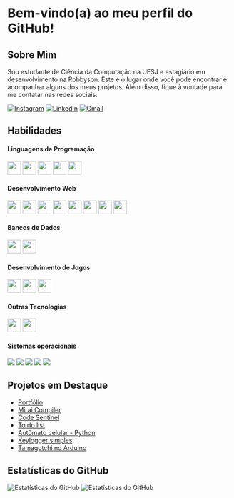 # Bem-vindo(a) ao meu perfil do GitHub!
## Sobre Mim
Sou estudante de Ciência da Computação na UFSJ e estagiário em desenvolvimento na Robbyson. Este é o lugar onde você pode encontrar e acompanhar alguns dos meus projetos. Além disso, fique à vontade para me contatar nas redes sociais:

[![Instagram](https://img.icons8.com/3d-fluency/94/instagram-new.png)](https://www.instagram.com/vitor.s.reis/)
[![LinkedIn](https://img.icons8.com/3d-fluency/94/linkedin.png)](https://www.linkedin.com/in/vitor-silva-reis-1b8335203/)
[![Gmail](https://img.icons8.com/3d-fluency/94/gmail.png)](mailto:vitorejuvian@hotmail.com)

## Habilidades
#### Linguagens de Programação
<code><img height="30" src="https://img.shields.io/badge/C-00599C?style=for-the-badge&logo=c&logoColor=white" /></code>
<code><img height="30" src="https://img.shields.io/badge/Java-ED8B00?style=for-the-badge&logo=openjdk&logoColor=white" /></code>
<code><img height="30" src="https://img.shields.io/badge/Python-3776AB?style=for-the-badge&logo=python&logoColor=white" /></code>
<code><img height="30" src="https://img.shields.io/badge/Shell_Script-121011?style=for-the-badge&logo=gnu-bash&logoColor=white" /></code>
<code><img height="30" src="https://img.shields.io/badge/Arduino-00979D?style=for-the-badge&logo=Arduino&logoColor=white" /></code>

#### Desenvolvimento Web
<code><img height="30" src="https://img.shields.io/badge/HTML5-E34F26?style=for-the-badge&logo=html5&logoColor=white" /></code>
<code><img height="30" src="https://img.shields.io/badge/CSS3-1572B6?style=for-the-badge&logo=css3&logoColor=white" /></code>
<code><img height="30" src="https://img.shields.io/badge/Bootstrap-563D7C?style=for-the-badge&logo=bootstrap&logoColor=white" /></code>
<code><img height="30" src="https://img.shields.io/badge/JavaScript-F7DF1E?style=for-the-badge&logo=javascript&logoColor=black" /></code>
<code><img height="30" src="https://img.shields.io/badge/TypeScript-007ACC?style=for-the-badge&logo=typescript&logoColor=white" /></code>
<code><img height="30" src="https://img.shields.io/badge/React-20232A?style=for-the-badge&logo=react&logoColor=61DAFB" /></code>
<code><img height="30" src="https://img.shields.io/badge/Node.js-43853D?style=for-the-badge&logo=node.js&logoColor=white" /></code>
<code><img height="30" src="https://img.shields.io/badge/Express.js-404D59?style=for-the-badge" /></code>

#### Bancos de Dados
<code><img height="30" src="https://img.shields.io/badge/MySQL-00000F?style=for-the-badge&logo=mysql&logoColor=white" /></code>
<code><img height="30" src="https://img.shields.io/badge/MongoDB-4EA94B?style=for-the-badge&logo=mongodb&logoColor=white" /></code>

#### Desenvolvimento de Jogos
<code><img height="30" src="https://img.shields.io/badge/Unity-100000?style=for-the-badge&logo=unity&logoColor=white" /></code>
<code><img height="30" src="https://img.shields.io/badge/Godot-478CBF?style=for-the-badge&logo=GodotEngine&logoColor=white" /></code>
<code><img height="30" src="https://img.shields.io/badge/unrealengine-%23313131.svg?style=for-the-badge&logo=unrealengine&logoColor=white" /></code>

#### Outras Tecnologias
<code><img height="30" src="https://img.shields.io/badge/Electron-191970?style=for-the-badge&logo=Electron&logoColor=white" /></code>
<code><img height="30" src="https://img.shields.io/badge/Markdown-000000?style=for-the-badge&logo=markdown&logoColor=white" /></code>

#### Sistemas operacionais
<code><img src="https://img.shields.io/badge/Ubuntu-E95420?style=for-the-badge&logo=ubuntu&logoColor=white" /></code>
<code><img src="https://img.shields.io/badge/Linux_Mint-87CF3E?style=for-the-badge&logo=linux-mint&logoColor=white" /></code>
<code><img src="https://img.shields.io/badge/Debian-A81D33?style=for-the-badge&logo=debian&logoColor=white" /></code>
<code><img src="https://img.shields.io/badge/Zorin%20OS-0CC1F3?style=for-the-badge&logo=zorin&logoColor=white" /></code>
<code><img src="https://img.shields.io/badge/Windows-0078D6?style=for-the-badge&logo=windows&logoColor=white" /></code>

## Projetos em Destaque
- [Portfólio](https://vitoreis.github.io/Portfolio/)
- [Mirai Compiler](https://github.com/VitoReis/MIRAI_COMPILER)
- [Code Sentinel](https://github.com/VitoReis/CodeSentinel)
- [To do list](https://github.com/VitoReis/TODO_list)
- [Autômato celular - Python](https://github.com/VitoReis/Cellular_Automaton)
- [Keylogger simples](https://github.com/VitoReis/Keylogger)
- [Tamagotchi no Arduino](https://github.com/VitoReis/Ardagotchi)


## Estatísticas do GitHub
![Estatísticas do GitHub](https://github-readme-stats.vercel.app/api/top-langs/?username=VitoReis&theme=dracula&hide_langs_below=1)
![Estatísticas do GitHub](https://github-readme-stats.vercel.app/api?username=VitoReis&show_icons=true&theme=dracula&hide_langs_below=1)
